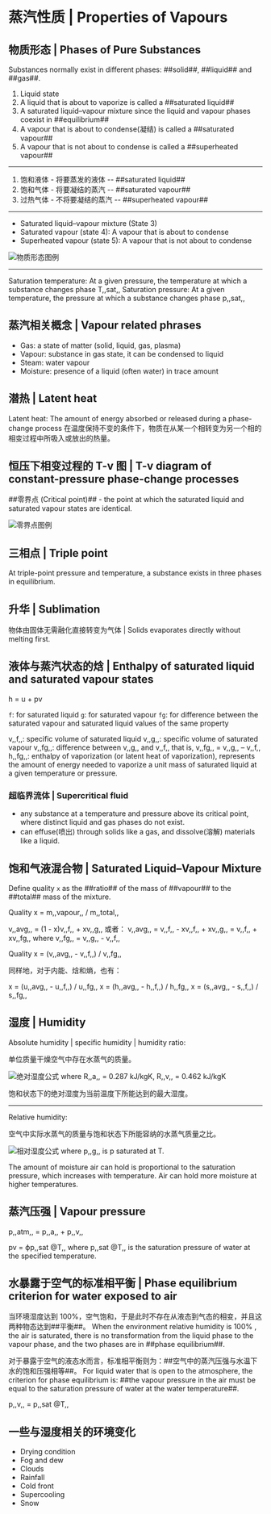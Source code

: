 # 蒸汽性质 | Properties of Vapours

## 物质形态 | Phases of Pure Substances

Substances normally exist in different phases: ##solid##, ##liquid## and ##gas##.
1. Liquid state
2. A liquid that is about to vaporize is called a ##saturated liquid##
3. A saturated liquid–vapour mixture since the liquid and vapour phases coexist in ##equilibrium##
4. A vapour that is about to condense(凝结) is called a ##saturated vapour##
5. A vapour that is not about to condense is called a ##superheated vapour##

- - -

1. 饱和液体 - 将要蒸发的液体 -- ##saturated liquid##
2. 饱和气体 - 将要凝结的蒸汽 -- ##saturated vapour##
3. 过热气体 - 不将要凝结的蒸汽 -- ##superheated vapour##

- - -

- Saturated liquid–vapour mixture (State 3)
- Saturated vapour (state 4): A vapour that is about to condense
- Superheated vapour (state 5): A vapour that is not about to condense

![物质形态图例](.蒸汽性质/物质形态图例.png)

- - -

Saturation temperature: At a given pressure, the temperature at which a substance changes phase T,,sat,,
Saturation pressure: At a given temperature, the pressure at which a substance changes phase p,,sat,,

## 蒸汽相关概念 | Vapour related phrases

- Gas: a state of matter (solid, liquid, gas, plasma)
- Vapour: substance in gas state, it can be condensed to liquid
- Steam: water vapour
- Moisture: presence of a liquid (often water) in trace amount

## 潜热 | Latent heat

Latent heat: The amount of energy absorbed or released during a phase-change process
在温度保持不变的条件下，物质在从某一个相转变为另一个相的相变过程中所吸入或放出的热量。

## 恒压下相变过程的 T-v 图 | T-v diagram of constant-pressure phase-change processes

##零界点 (Critical point)## - the point at which the saturated liquid and saturated vapour states are identical.

![零界点图例](.蒸汽性质/零界点图例.png)

## 三相点 | Triple point

At triple-point pressure and temperature, a substance exists in three phases in equilibrium.

## 升华 | Sublimation

物体由固体无需融化直接转变为气体 | Solids evaporates directly without melting first.

## 液体与蒸汽状态的焓 | Enthalpy of saturated liquid and saturated vapour states

h = u + pv

``f``: for saturated liquid
``g``: for saturated vapour
``fg``: for difference between the saturated vapour and saturated liquid values of the same property

v,,f,,: specific volume of saturated liquid
v,,g,,: specific volume of saturated vapour
v,,fg,,: difference between v,,g,, and v,,f,, that is, v,,fg,, = v,,g,, – v,,f,,
h,,fg,,: enthalpy of vaporization (or latent heat of vaporization), represents the amount of energy needed to vaporize a unit mass of saturated liquid at a given temperature or pressure.

### 超临界流体 | Supercritical fluid

- any substance at a temperature and pressure above its critical point, where distinct liquid and gas phases do not exist.
- can effuse(喷出) through solids like a gas, and dissolve(溶解) materials like a liquid.

## 饱和气液混合物 | Saturated Liquid–Vapour Mixture

Define quality ``x`` as the ##ratio## of the mass of ##vapour## to the ##total## mass of the mixture.

Quality x = m,,vapour,, / m,,total,,

v,,avg,, = (1 - x)v,,f,, + xv,,g,,
或者：
v,,avg,, = v,,f,, - xv,,f,, + xv,,g,, = v,,f,, + xv,,fg,, where v,,fg,, = v,,g,, - v,,f,,

Quality x = (v,,avg,, - v,,f,,) / v,,fg,,

同样地，对于内能、焓和熵，也有：

x = (u,,avg,, - u,,f,,) / u,,fg,,
x = (h,,avg,, - h,,f,,) / h,,fg,,
x = (s,,avg,, - s,,f,,) / s,,fg,,

## 湿度 | Humidity

Absolute humidity | specific humidity | humidity ratio:

单位质量干燥空气中存在水蒸气的质量。

![绝对湿度公式](.蒸汽性质/绝对湿度公式.png)
where R,,a,, = 0.287 kJ/kgK, R,,v,, = 0.462 kJ/kgK

饱和状态下的绝对湿度为当前温度下所能达到的最大湿度。

- - -

Relative humidity:

空气中实际水蒸气的质量与饱和状态下所能容纳的水蒸气质量之比。

![相对湿度公式](.蒸汽性质/相对湿度公式.png)
where p,,g,, is p saturated at T.

The amount of moisture air can hold is proportional to the saturation pressure, which increases with temperature. Air can hold more moisture at higher temperatures.

## 蒸汽压强 | Vapour pressure

p,,atm,, = p,,a,, + p,,v,,

pv = ϕp,,sat @T,,
where p,,sat @T,, is the saturation pressure of water at the specified temperature.

## 水暴露于空气的标准相平衡 | Phase equilibrium criterion for water exposed to air

当环境湿度达到 100%，空气饱和，于是此时不存在从液态到气态的相变，并且这两种物态达到##平衡##。
When the environment relative humidity is 100% , the air is saturated, there is no transformation from the liquid phase to the vapour phase, and the two phases are in ##phase equilibrium##.

对于暴露于空气的液态水而言，标准相平衡则为：##空气中的蒸汽压强与水温下水的饱和压强相等##。
For liquid water that is open to the atmosphere, the criterion for phase equilibrium is: ##the vapour pressure in the air must be equal to the saturation pressure of water at the water temperature##.

p,,v,, = p,,sat @T,,

## 一些与湿度相关的环境变化

- Drying condition
- Fog and dew
- Clouds
- Rainfall
- Cold front
- Supercooling
- Snow
